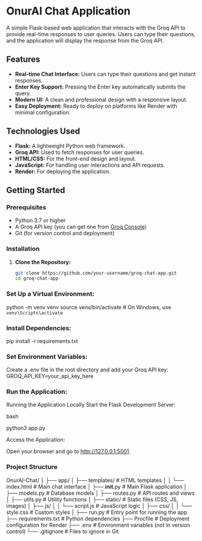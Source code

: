 # OnurAI Chat Application

A simple Flask-based web application that interacts with the Groq API to provide real-time responses to user queries. Users can type their questions, and the application will display the response from the Groq API.

## Features

- **Real-time Chat Interface:** Users can type their questions and get instant responses.
- **Enter Key Support:** Pressing the Enter key automatically submits the query.
- **Modern UI:** A clean and professional design with a responsive layout.
- **Easy Deployment:** Ready to deploy on platforms like Render with minimal configuration.

## Technologies Used

- **Flask:** A lightweight Python web framework.
- **Groq API:** Used to fetch responses for user queries.
- **HTML/CSS:** For the front-end design and layout.
- **JavaScript:** For handling user interactions and API requests.
- **Render:** For deploying the application.

## Getting Started

### Prerequisites

- Python 3.7 or higher
- A Groq API key (you can get one from [Groq Console](https://console.groq.com/))
- Git (for version control and deployment)

### Installation

1. **Clone the Repository:**
   ```bash
   git clone https://github.com/your-username/groq-chat-app.git
   cd groq-chat-app
   ```

### Set Up a Virtual Environment:

python -m venv venv
source venv/bin/activate # On Windows, use `venv\Scripts\activate`

### Install Dependencies:

pip install -r requirements.txt

### Set Environment Variables:

Create a .env file in the root directory and add your Groq API key:
GROQ_API_KEY=your_api_key_here

### Run the Application:

Running the Application Locally
Start the Flask Development Server:

bash

python3 app.py

Access the Application:

Open your browser and go to http://127.0.0.1:5001.

### Project Structure

OnurAI-Chat/
│
├── app/
│ ├── templates/ # HTML templates
│ │ └── index.html # Main chat interface
│ ├── **init**.py # Main Flask application
│ ├── models.py # Database models
│ ├── routes.py # API routes and views
│ ├── utils.py # Utility functions
│
├── static/ # Static files (CSS, JS, images)
│ ├── js/
│ │ └── script.js # JavaScript logic
│ ├── css/
│ │ └── style.css # Custom styles
│
├── run.py # Entry point for running the app
├── requirements.txt # Python dependencies
├── Procfile # Deployment configuration for Render
├── .env # Environment variables (not in version control)
└── .gitignore # Files to ignore in Git
